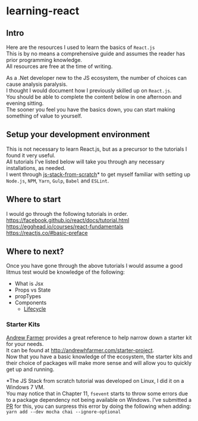 # learning-react

## Intro
Here are the resources I used to learn the basics of `React.js`  
This is by no means a comprehensive guide and assumes the reader has prior programming knowledge.  
All resources are free at the time of writing. 

As a .Net developer new to the JS ecosystem, the number of choices can cause analysis paralysis.  
I thought I would document how I previously skilled up on `React.js`.  
You should be able to complete the content below in one afternoon and evening sitting.  
The sooner you feel you have the basics down, you can start making something of value to yourself.

## Setup your development environment
This is not necessary to learn React.js, but as a precursor to the tutorials I found it very useful.  
All tutorials I've listed below will take you through any necessary installations, as needed.  
I went through [js-stack-from-scratch](https://github.com/verekia/js-stack-from-scratch)* to get myself familiar with setting up `Node.js`, `NPM`, `Yarn`, `Gulp`, `Babel` and `ESLint`.  

## Where to start
I would go through the following tutorials in order.  
https://facebook.github.io/react/docs/tutorial.html  
https://egghead.io/courses/react-fundamentals  
https://reactjs.co/#basic-preface  


## Where to next?
Once you have gone through the above tutorials I would assume a good litmus test would be knowledge of the following:
* What is Jsx
* Props vs State
* propTypes
* Components
  * [Lifecycle](https://facebook.github.io/react/docs/react-component.html)

### Starter Kits
[Andrew Farmer](http://andrewhfarmer.com) provides a great reference to help narrow down a starter kit for your needs.   
It can be found at http://andrewhfarmer.com/starter-project.  
Now that you have a basic knowledge of the ecosystem, the starter kits and their choice of packages will make more sense and will allow you to quickly get up and running.  


*The JS Stack from scratch tutorial was developed on Linux, I did it on a Windows 7 VM.  
You may notice that in Chapter 11, `fsevent` starts to throw some errors due to a package dependency not being available on Windows. I've submitted a [PR](https://github.com/verekia/js-stack-from-scratch/pull/126) for this, you can surpress this error by doing the following when adding:  
`yarn add --dev mocha chai --ignore-optional`
